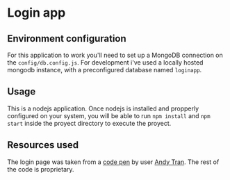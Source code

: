 # Login app

## Environment configuration

For this application to work you'll need to set up a MongoDB connection on the `config/db.config.js`. For development i've used a locally hosted mongodb instance, with a preconfigured database named `loginapp`.

## Usage

This is a nodejs application. Once nodejs is installed and propperly configured on your system, you will be able to run `npm install` and `npm start` inside the proyect directory to execute the proyect.

## Resources used

The login page was taken from a [code pen](https://codepen.io/andytran/pen/GpyKLM) by  user [Andy Tran](https://codepen.io/andytran). The rest of the code is proprietary.
